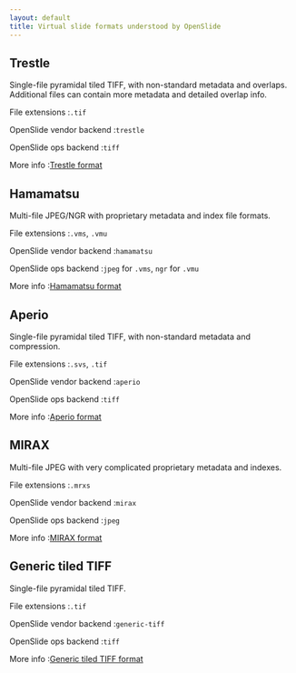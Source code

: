 ```yaml
---
layout: default
title: Virtual slide formats understood by OpenSlide
---
```


Trestle
-------
Single-file pyramidal tiled TIFF, with non-standard metadata and
overlaps. Additional files can contain more metadata and detailed
overlap info.

File extensions
:`.tif`

OpenSlide vendor backend
:`trestle`

OpenSlide ops backend
:`tiff`

More info
:[Trestle format][1]

[1]: /Trestle%20format


Hamamatsu
---------

Multi-file JPEG/NGR with proprietary metadata and index file formats.

File extensions
:`.vms`, `.vmu`

OpenSlide vendor backend
:`hamamatsu`

OpenSlide ops backend
:`jpeg` for `.vms`, `ngr` for `.vmu`

More info
:[Hamamatsu format][2]

[2]: /Hamamatsu%20format


Aperio
------

Single-file pyramidal tiled TIFF, with non-standard metadata and compression.

File extensions
:`.svs`, `.tif`

OpenSlide vendor backend
:`aperio`

OpenSlide ops backend
:`tiff`

More info
:[Aperio format][3]

[3]: /Aperio%20format


MIRAX
-----

Multi-file JPEG with very complicated proprietary metadata and indexes.

File extensions
:`.mrxs`

OpenSlide vendor backend
:`mirax`

OpenSlide ops backend
:`jpeg`

More info
:[MIRAX format][4]

[4]: /MIRAX%20format


Generic tiled TIFF
------------------

Single-file pyramidal tiled TIFF.

File extensions
:`.tif`

OpenSlide vendor backend
:`generic-tiff`

OpenSlide ops backend
:`tiff`

More info
:[Generic tiled TIFF format][5]

[5]: /Generic%20tiled%20TIFF%20format

